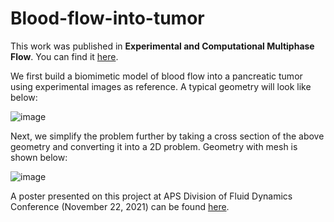 # Blood-flow-into-tumor
This work was published in **Experimental and Computational Multiphase Flow**. You can find it [here](https://link.springer.com/content/pdf/10.1007/s42757-022-0150-x.pdf).

We first build a biomimetic model of blood flow into a pancreatic tumor using experimental images as reference. A typical geometry will look like below:

![image](https://github.com/nilot-pal/Blood-flow-into-tumor/assets/72824334/872130aa-381b-4bd0-8aaa-d06cf9d60900)

Next, we simplify the problem further by taking a cross section of the above geometry and converting it into a 2D problem. Geometry with mesh is shown below:

![image](https://github.com/nilot-pal/Blood-flow-into-tumor/assets/72824334/960598cf-c4f0-4beb-aac1-a628993dfd8d)

A poster presented on this project at APS Division of Fluid Dynamics Conference (November 22, 2021) can be found [here](https://github.com/nilot-pal/Blood-flow-into-tumor/blob/main/Poster_APS_2021_v2.pdf).
